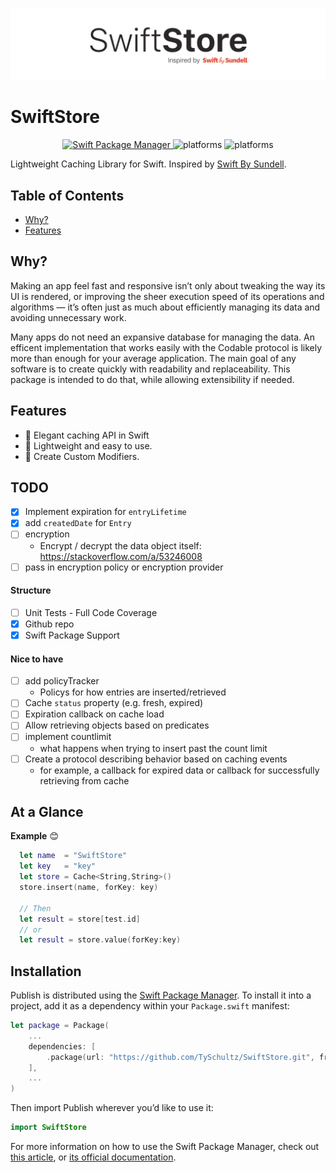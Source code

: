 
![Logo](./SwiftStoreLogo@2x.png)

# SwiftStore



<p align="center">
    <a href="https://swift.org/package-manager">
        <img src="https://img.shields.io/badge/swiftpm-compatible-brightgreen.svg?style=flat" alt="Swift Package Manager" />
    </a>
     <img src="https://img.shields.io/cocoapods/l/Cache.svg?style=flat" alt="platforms" />
     <img src="https://img.shields.io/cocoapods/p/Cache?style=flat-square" alt="platforms" />
  
</p>

Lightweight Caching Library for Swift. Inspired by [Swift By Sundell](https://www.swiftbysundell.com/articles/caching-in-swift/).

## Table of Contents

* [Why?](#why)
* [Features](#features)

## Why?

Making an app feel fast and responsive isn’t only about tweaking the way its UI is rendered, or improving the sheer execution speed of its operations and algorithms — it’s often just as much about efficiently managing its data and avoiding unnecessary work.

Many apps do not need an expansive database for managing the data. An efficent implementation that works easily with the Codable protocol is likely more than enough for your average application. The main goal of any software is to create quickly with readability and replaceability. This package is intended to do that, while allowing extensibility if needed. 


## Features

* 💪 Elegant caching API in Swift
* 🎯 Lightweight and easy to use.
* 🎨 Create Custom Modifiers.


## TODO 

* [x] Implement expiration for `entryLifetime`
* [x] add `createdDate` for `Entry` 
* [ ] encryption 
    - Encrypt / decrypt the data object itself: https://stackoverflow.com/a/53246008
* [ ] pass in encryption policy or encryption provider 

#### Structure 
* [ ] Unit Tests - Full Code Coverage
* [x] Github repo 
* [x] Swift Package Support 

#### Nice to have 

* [ ] add policyTracker 
    - Policys for how entries are inserted/retrieved  
* [ ] Cache `status` property (e.g. fresh, expired) 
* [ ] Expiration callback on cache load 
* [ ] Allow retrieving objects based on predicates 
* [ ] implement countlimit 
    - what happens when trying to insert past the count limit 
* [ ] Create a protocol describing behavior based on caching events 
    - for example, a callback for expired data or callback for successfully retrieving from cache 

## At a Glance

**Example** 😊

```swift
  let name  = "SwiftStore"
  let key   = "key"
  let store = Cache<String,String>()
  store.insert(name, forKey: key)

  // Then
  let result = store[test.id]
  // or 
  let result = store.value(forKey:key)
```

## Installation

Publish is distributed using the [Swift Package Manager](https://swift.org/package-manager). To install it into a project, add it as a dependency within your `Package.swift` manifest:

```swift
let package = Package(
    ...
    dependencies: [
        .package(url: "https://github.com/TySchultz/SwiftStore.git", from: "0.1.0")
    ],
    ...
)
```

Then import Publish wherever you’d like to use it:

```swift
import SwiftStore
```

For more information on how to use the Swift Package Manager, check out [this article](https://www.swiftbysundell.com/articles/managing-dependencies-using-the-swift-package-manager), or [its official documentation](https://swift.org/package-manager).
